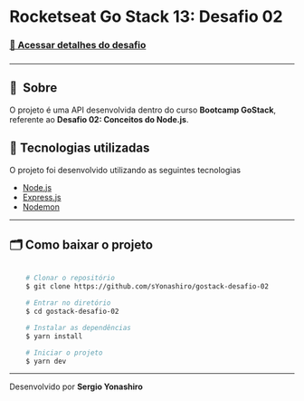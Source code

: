 # Rocketseat Go Stack 13: Desafio 02

<h3>
    <a href="https://github.com/rocketseat-education/bootcamp-gostack-desafios/tree/master/desafio-conceitos-nodejs">📑 Acessar detalhes do desafio</a>
<h3>

---

## 🔖&nbsp; Sobre
O projeto é uma API desenvolvida dentro do curso **Bootcamp GoStack**, referente ao **Desafio 02: Conceitos do Node.js**.

## 🚀 Tecnologias utilizadas

O projeto foi desenvolvido utilizando as seguintes tecnologias

- [Node.js](https://nodejs.org/pt-br/)
- [Express.js](https://expressjs.com/pt-br/)
- [Nodemon](https://nodemon.io/)

---

## 🗂 Como baixar o projeto

```bash

    # Clonar o repositório
    $ git clone https://github.com/sYonashiro/gostack-desafio-02

    # Entrar no diretório
    $ cd gostack-desafio-02

    # Instalar as dependências
    $ yarn install

    # Iniciar o projeto
    $ yarn dev
```

---

Desenvolvido por **Sergio Yonashiro**
